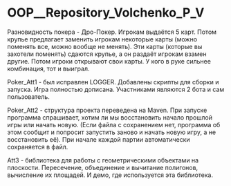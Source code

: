 # OOP__Repository_Volchenko_P_V
Разновидность покера - Дро-Покер. Игрокам выдаётся 5 карт. Потом крупье предлагает заменить игрокам некоторые карты (можно поменять все, можно вообще не менять).
Эти карты (которые вы захотели поменять) сдаются крупье, а он раздаёт игрокам взамен другие. Потом игроки открывают свои карты. У кого в руке сильнее комбинация, тот и выиграл.

Poker_Att1 - был исправлен LOGGER. Добавлены скрипты для сборки и запуска. Игра полностью дописана. Участниками являются 2 бота и сам пользователь.

Poker_Att2 - структура проекта переведена на Maven. При запуске программа спрашивает, хотим ли мы восстановить начало прошлой игры или начать новую. (Если файла с сохранением нет, программа об этом сообщит и попросит запустить заново и начать новую игру, а не восстановить её). При начале каждой партии автоматически сохраняется в файл.

Att3 - библиотека для работы с геометрическими объектами на плоскости. Пересечение, объединение и вычитание полигонов, вычисление их площадей. И демо, где используется эта библиотека.
